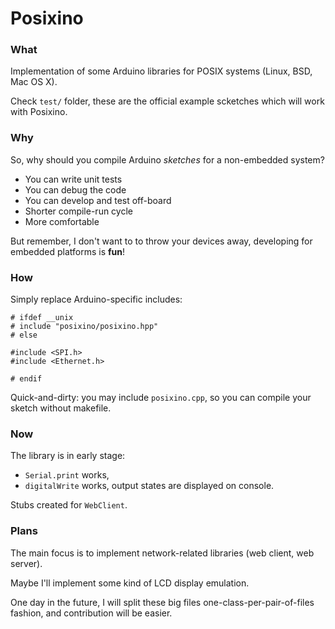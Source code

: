 Posixino
========

### What ###

Implementation of some Arduino libraries 
for POSIX systems (Linux, BSD, Mac OS X).

Check `test/` folder, these are the official example scketches
which will work with Posixino.

### Why ###

So, why should you compile Arduino
*sketches* for a non-embedded system?

- You can write unit tests
- You can debug the code
- You can develop and test off-board
- Shorter compile-run cycle
- More comfortable

But remember, I don't want to to throw your devices away,
developing for embedded platforms is **fun**!

### How ###

Simply replace Arduino-specific includes:

```
# ifdef __unix
# include "posixino/posixino.hpp"
# else

#include <SPI.h>
#include <Ethernet.h>

# endif
```

Quick-and-dirty: you may include `posixino.cpp`, 
so you can compile your sketch without makefile.

### Now ###

The library is in early stage:

- `Serial.print` works,
- `digitalWrite` works, output states are displayed on console.

Stubs created for `WebClient`.

### Plans ###

The main focus is to implement network-related
libraries (web client, web server).

Maybe I'll implement some kind of LCD display emulation.

One day in the future, 
I will split these big files one-class-per-pair-of-files fashion,
and contribution will be easier.
